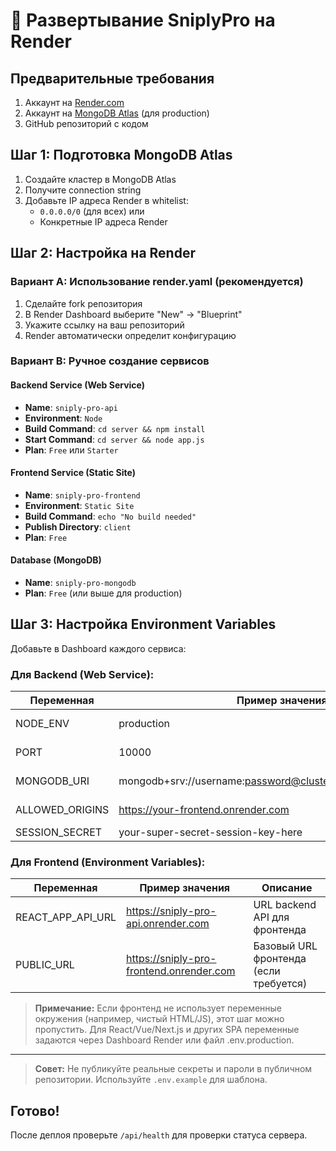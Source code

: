 # 🚀 Развертывание SniplyPro на Render

## Предварительные требования

1. Аккаунт на [Render.com](https://render.com)
2. Аккаунт на [MongoDB Atlas](https://www.mongodb.com/atlas) (для production)
3. GitHub репозиторий с кодом

## Шаг 1: Подготовка MongoDB Atlas

1. Создайте кластер в MongoDB Atlas
2. Получите connection string
3. Добавьте IP адреса Render в whitelist:
   - `0.0.0.0/0` (для всех) или
   - Конкретные IP адреса Render

## Шаг 2: Настройка на Render

### Вариант A: Использование render.yaml (рекомендуется)

1. Сделайте fork репозитория
2. В Render Dashboard выберите "New" → "Blueprint"
3. Укажите ссылку на ваш репозиторий
4. Render автоматически определит конфигурацию

### Вариант B: Ручное создание сервисов

#### Backend Service (Web Service)
- **Name**: `sniply-pro-api`
- **Environment**: `Node`
- **Build Command**: `cd server && npm install`
- **Start Command**: `cd server && node app.js`
- **Plan**: `Free` или `Starter`

#### Frontend Service (Static Site)
- **Name**: `sniply-pro-frontend`
- **Environment**: `Static Site`
- **Build Command**: `echo "No build needed"`
- **Publish Directory**: `client`
- **Plan**: `Free`

#### Database (MongoDB)
- **Name**: `sniply-pro-mongodb`
- **Plan**: `Free` (или выше для production)

## Шаг 3: Настройка Environment Variables

Добавьте в Dashboard каждого сервиса:

### Для Backend (Web Service):

| Переменная         | Пример значения                                              | Описание                                 |
|--------------------|-------------------------------------------------------------|------------------------------------------|
| NODE_ENV           | production                                                  | Режим окружения (production/development) |
| PORT               | 10000                                                       | Порт, на котором запускается сервер      |
| MONGODB_URI        | mongodb+srv://username:password@cluster.mongodb.net/sniplypro | Строка подключения к MongoDB Atlas       |
| ALLOWED_ORIGINS    | https://your-frontend.onrender.com                          | Разрешённые источники CORS               |
| SESSION_SECRET     | your-super-secret-session-key-here                          | Секрет для сессий/куки                  |

### Для Frontend (Environment Variables):

| Переменная         | Пример значения                        | Описание                                 |
|--------------------|----------------------------------------|------------------------------------------|
| REACT_APP_API_URL  | https://sniply-pro-api.onrender.com    | URL backend API для фронтенда            |
| PUBLIC_URL         | https://sniply-pro-frontend.onrender.com | Базовый URL фронтенда (если требуется)   |

> **Примечание:** Если фронтенд не использует переменные окружения (например, чистый HTML/JS), этот шаг можно пропустить. Для React/Vue/Next.js и других SPA переменные задаются через Dashboard Render или файл .env.production.

---

> **Совет:** Не публикуйте реальные секреты и пароли в публичном репозитории. Используйте `.env.example` для шаблона.

## Готово!

После деплоя проверьте `/api/health` для проверки статуса сервера.

